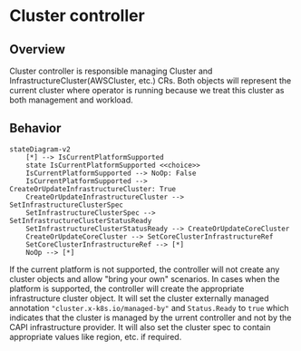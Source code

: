 # Cluster controller

## Overview

Cluster controller is responsible managing Cluster and InfrastructureCluster(AWSCluster, etc.) CRs. Both objects will
represent the current cluster where operator is running because we treat this cluster as both management and workload.

## Behavior

```mermaid
stateDiagram-v2
    [*] --> IsCurrentPlatformSupported
    state IsCurrentPlatformSupported <<choice>>
    IsCurrentPlatformSupported --> NoOp: False
    IsCurrentPlatformSupported --> CreateOrUpdateInfrastructureCluster: True
    CreateOrUpdateInfrastructureCluster --> SetInfrastructureClusterSpec
    SetInfrastructureClusterSpec --> SetInfrastructureClusterStatusReady
    SetInfrastructureClusterStatusReady --> CreateOrUpdateCoreCluster
    CreateOrUpdateCoreCluster --> SetCoreClusterInfrastructureRef
    SetCoreClusterInfrastructureRef --> [*]
    NoOp --> [*]
```

If the current platform is not supported, the controller will not create any cluster objects and allow 
"bring your own" scenarios. In cases when the platform is supported, the controller will create the 
appropriate infrastructure cluster object. It will set the cluster externally managed annotation
`"cluster.x-k8s.io/managed-by"` and `Status.Ready` to `true` which indicates that the cluster is managed 
by the urrent controller and not by the CAPI infrastructure provider. It will also set the cluster spec
to contain appropriate values like region, etc. if required.
